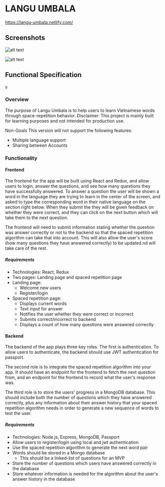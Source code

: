
# LANGU UMBALA

https://langu-umbala.netlify.com/

## Screenshots

![alt text](screenshots/login.jpg "login page")

![alt text](screenshots/repetition.jpg "repetition page")

## Functional Specification
s
### Overview

The purpose of Langu Umbala is to help users to learn Vietnamese words through space-repetition behavior.
Disclaimer: This project is mainly built for learning purposes and not intended for production use.

Non-Goals
This version will not support the following features:

* Multiple language support
* Sharing between Accounts


### Functionality

#### Frontend

The frontend for the app will be built using React and Redux, and allow users to login, answer the questions, and see how many questions they have successfully answered. To answer a question the user will be shown a word in the language they are trying to learn in the center of the screen, and asked to type the corresponding word in their native language on the section right below. When they submit the they will be given feedback on whether they were correct, and they can click on the next button which will take them to the next question.

The frontend will need to submit information stating whether the question was answer correctly or not to the backend so that the spaced repetition algorithm can take that into account. This will also allow the user's score (how many questions they have answered correctly) to be updated.nd will take care of the rest.

##### Requirements

- Technologies: React, Redux
- Two pages: Landing page and spaced repetition page
- Landing page:
  - Welcome new users
  - Register/login
- Spaced repetition page:
  - Displays current words
  - Text input for answer
  - Notifies the user whether they were correct or incorrect
  - Submits correct/incorrect to backend
  - Displays a count of how many questions were answered correctly

#### Backend

The backend of the app plays three key roles. The first is authentication. To allow users to authenticate, the backend should use 
JWT authentication for passport.

The second role is to integrate the spaced repetition algorithm into your app. It should have an endpoint for the frontend to fetch the next question from, and an endpoint for the frontend to record what the user's response was.

The third role is to store the users' progress in a MongoDB database. This should include both the number of questions which they have answered correctly, plus any information about their answer history that your spaced repetition algorithm needs in order to generate a new sequence of words to test the user.

##### Requirements

- Technologies: Node.js, Express, MongoDB, Passport
- Allow users to register/login using local and jwt authentication
- Use the spaced repetition algorithm to generate the next word pair
- Words should be stored in a Mongo database
  - This should be a linked-list of questions for an MVP
- Store the number of questions which users have answered correctly in the database
- Store whatever information is needed for the algorithm about the user's answer history in the database



